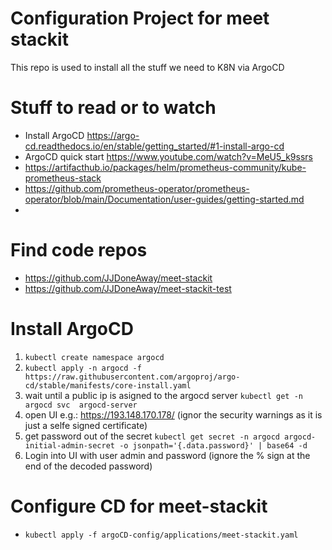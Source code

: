 # Configuration Project for meet stackit 
This repo is used to install all the stuff we need to K8N via ArgoCD

# Stuff to read or to watch
* Install ArgoCD https://argo-cd.readthedocs.io/en/stable/getting_started/#1-install-argo-cd
* ArgoCD quick start https://www.youtube.com/watch?v=MeU5_k9ssrs
* https://artifacthub.io/packages/helm/prometheus-community/kube-prometheus-stack
* https://github.com/prometheus-operator/prometheus-operator/blob/main/Documentation/user-guides/getting-started.md
* 


# Find code repos
* https://github.com/JJDoneAway/meet-stackit
* https://github.com/JJDoneAway/meet-stackit-test

# Install ArgoCD
1. `kubectl create namespace argocd`
2. `kubectl apply -n argocd -f https://raw.githubusercontent.com/argoproj/argo-cd/stable/manifests/core-install.yaml`
3. wait until a public ip is asigned to the argocd server `kubectl get -n argocd svc  argocd-server`
4. open UI e.g.: https://193.148.170.178/ (ignor the security warnings as it is just a selfe signed certificate)
5. get password out of the secret `kubectl get secret -n argocd argocd-initial-admin-secret -o jsonpath='{.data.password}' | base64 -d `
6. Login into UI with user admin and password (ignore the % sign at the end of the decoded password)

# Configure CD for meet-stackit
* `kubectl apply -f argoCD-config/applications/meet-stackit.yaml`



